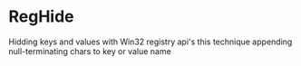 # RegHide
Hidding keys and values with Win32 registry api's this technique appending null-terminating chars to key or value name
